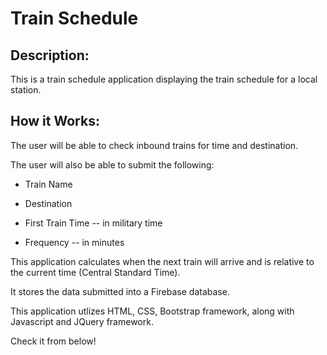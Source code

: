 # Train Schedule

## Description:

This is a train schedule application displaying the train schedule for a local station. 

## How it Works:

The user will be able to check inbound trains for time and destination.

The user will also be able to submit the following:

* Train Name

* Destination

* First Train Time -- in military time

* Frequency -- in minutes

This application calculates when the next train will arrive and is relative to the current time (Central Standard Time).

It stores the data submitted into a Firebase database. 

This application utlizes HTML, CSS, Bootstrap framework, along with Javascript and JQuery framework. 

Check it from below!


